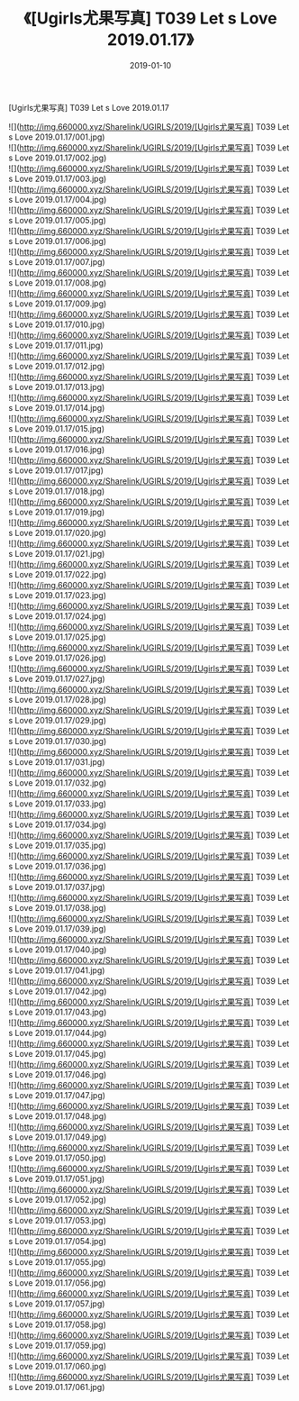 ﻿---
layout: post
title:  《[Ugirls尤果写真] T039 Let s Love 2019.01.17》
date:   2019-01-10
img: http://img.660000.xyz/Sharelink/UGIRLS/2019/[Ugirls尤果写真] T039 Let s Love 2019.01.17/000.jpg
categories: [美女, 清纯, 唯美]
---

[Ugirls尤果写真] T039 Let s Love 2019.01.17

 ![](http://img.660000.xyz/Sharelink/UGIRLS/2019/[Ugirls尤果写真] T039 Let s Love 2019.01.17/001.jpg) <br>![](http://img.660000.xyz/Sharelink/UGIRLS/2019/[Ugirls尤果写真] T039 Let s Love 2019.01.17/002.jpg) <br>![](http://img.660000.xyz/Sharelink/UGIRLS/2019/[Ugirls尤果写真] T039 Let s Love 2019.01.17/003.jpg) <br>![](http://img.660000.xyz/Sharelink/UGIRLS/2019/[Ugirls尤果写真] T039 Let s Love 2019.01.17/004.jpg) <br>![](http://img.660000.xyz/Sharelink/UGIRLS/2019/[Ugirls尤果写真] T039 Let s Love 2019.01.17/005.jpg) <br>![](http://img.660000.xyz/Sharelink/UGIRLS/2019/[Ugirls尤果写真] T039 Let s Love 2019.01.17/006.jpg) <br>![](http://img.660000.xyz/Sharelink/UGIRLS/2019/[Ugirls尤果写真] T039 Let s Love 2019.01.17/007.jpg) <br>![](http://img.660000.xyz/Sharelink/UGIRLS/2019/[Ugirls尤果写真] T039 Let s Love 2019.01.17/008.jpg) <br>![](http://img.660000.xyz/Sharelink/UGIRLS/2019/[Ugirls尤果写真] T039 Let s Love 2019.01.17/009.jpg) <br>![](http://img.660000.xyz/Sharelink/UGIRLS/2019/[Ugirls尤果写真] T039 Let s Love 2019.01.17/010.jpg) <br>![](http://img.660000.xyz/Sharelink/UGIRLS/2019/[Ugirls尤果写真] T039 Let s Love 2019.01.17/011.jpg) <br>![](http://img.660000.xyz/Sharelink/UGIRLS/2019/[Ugirls尤果写真] T039 Let s Love 2019.01.17/012.jpg) <br>![](http://img.660000.xyz/Sharelink/UGIRLS/2019/[Ugirls尤果写真] T039 Let s Love 2019.01.17/013.jpg) <br>![](http://img.660000.xyz/Sharelink/UGIRLS/2019/[Ugirls尤果写真] T039 Let s Love 2019.01.17/014.jpg) <br>![](http://img.660000.xyz/Sharelink/UGIRLS/2019/[Ugirls尤果写真] T039 Let s Love 2019.01.17/015.jpg) <br>![](http://img.660000.xyz/Sharelink/UGIRLS/2019/[Ugirls尤果写真] T039 Let s Love 2019.01.17/016.jpg) <br>![](http://img.660000.xyz/Sharelink/UGIRLS/2019/[Ugirls尤果写真] T039 Let s Love 2019.01.17/017.jpg) <br>![](http://img.660000.xyz/Sharelink/UGIRLS/2019/[Ugirls尤果写真] T039 Let s Love 2019.01.17/018.jpg) <br>![](http://img.660000.xyz/Sharelink/UGIRLS/2019/[Ugirls尤果写真] T039 Let s Love 2019.01.17/019.jpg) <br>![](http://img.660000.xyz/Sharelink/UGIRLS/2019/[Ugirls尤果写真] T039 Let s Love 2019.01.17/020.jpg) <br>![](http://img.660000.xyz/Sharelink/UGIRLS/2019/[Ugirls尤果写真] T039 Let s Love 2019.01.17/021.jpg) <br>![](http://img.660000.xyz/Sharelink/UGIRLS/2019/[Ugirls尤果写真] T039 Let s Love 2019.01.17/022.jpg) <br>![](http://img.660000.xyz/Sharelink/UGIRLS/2019/[Ugirls尤果写真] T039 Let s Love 2019.01.17/023.jpg) <br>![](http://img.660000.xyz/Sharelink/UGIRLS/2019/[Ugirls尤果写真] T039 Let s Love 2019.01.17/024.jpg) <br>![](http://img.660000.xyz/Sharelink/UGIRLS/2019/[Ugirls尤果写真] T039 Let s Love 2019.01.17/025.jpg) <br>![](http://img.660000.xyz/Sharelink/UGIRLS/2019/[Ugirls尤果写真] T039 Let s Love 2019.01.17/026.jpg) <br>![](http://img.660000.xyz/Sharelink/UGIRLS/2019/[Ugirls尤果写真] T039 Let s Love 2019.01.17/027.jpg) <br>![](http://img.660000.xyz/Sharelink/UGIRLS/2019/[Ugirls尤果写真] T039 Let s Love 2019.01.17/028.jpg) <br>![](http://img.660000.xyz/Sharelink/UGIRLS/2019/[Ugirls尤果写真] T039 Let s Love 2019.01.17/029.jpg) <br>![](http://img.660000.xyz/Sharelink/UGIRLS/2019/[Ugirls尤果写真] T039 Let s Love 2019.01.17/030.jpg) <br>![](http://img.660000.xyz/Sharelink/UGIRLS/2019/[Ugirls尤果写真] T039 Let s Love 2019.01.17/031.jpg) <br>![](http://img.660000.xyz/Sharelink/UGIRLS/2019/[Ugirls尤果写真] T039 Let s Love 2019.01.17/032.jpg) <br>![](http://img.660000.xyz/Sharelink/UGIRLS/2019/[Ugirls尤果写真] T039 Let s Love 2019.01.17/033.jpg) <br>![](http://img.660000.xyz/Sharelink/UGIRLS/2019/[Ugirls尤果写真] T039 Let s Love 2019.01.17/034.jpg) <br>![](http://img.660000.xyz/Sharelink/UGIRLS/2019/[Ugirls尤果写真] T039 Let s Love 2019.01.17/035.jpg) <br>![](http://img.660000.xyz/Sharelink/UGIRLS/2019/[Ugirls尤果写真] T039 Let s Love 2019.01.17/036.jpg) <br>![](http://img.660000.xyz/Sharelink/UGIRLS/2019/[Ugirls尤果写真] T039 Let s Love 2019.01.17/037.jpg) <br>![](http://img.660000.xyz/Sharelink/UGIRLS/2019/[Ugirls尤果写真] T039 Let s Love 2019.01.17/038.jpg) <br>![](http://img.660000.xyz/Sharelink/UGIRLS/2019/[Ugirls尤果写真] T039 Let s Love 2019.01.17/039.jpg) <br>![](http://img.660000.xyz/Sharelink/UGIRLS/2019/[Ugirls尤果写真] T039 Let s Love 2019.01.17/040.jpg) <br>![](http://img.660000.xyz/Sharelink/UGIRLS/2019/[Ugirls尤果写真] T039 Let s Love 2019.01.17/041.jpg) <br>![](http://img.660000.xyz/Sharelink/UGIRLS/2019/[Ugirls尤果写真] T039 Let s Love 2019.01.17/042.jpg) <br>![](http://img.660000.xyz/Sharelink/UGIRLS/2019/[Ugirls尤果写真] T039 Let s Love 2019.01.17/043.jpg) <br>![](http://img.660000.xyz/Sharelink/UGIRLS/2019/[Ugirls尤果写真] T039 Let s Love 2019.01.17/044.jpg) <br>![](http://img.660000.xyz/Sharelink/UGIRLS/2019/[Ugirls尤果写真] T039 Let s Love 2019.01.17/045.jpg) <br>![](http://img.660000.xyz/Sharelink/UGIRLS/2019/[Ugirls尤果写真] T039 Let s Love 2019.01.17/046.jpg) <br>![](http://img.660000.xyz/Sharelink/UGIRLS/2019/[Ugirls尤果写真] T039 Let s Love 2019.01.17/047.jpg) <br>![](http://img.660000.xyz/Sharelink/UGIRLS/2019/[Ugirls尤果写真] T039 Let s Love 2019.01.17/048.jpg) <br>![](http://img.660000.xyz/Sharelink/UGIRLS/2019/[Ugirls尤果写真] T039 Let s Love 2019.01.17/049.jpg) <br>![](http://img.660000.xyz/Sharelink/UGIRLS/2019/[Ugirls尤果写真] T039 Let s Love 2019.01.17/050.jpg) <br>![](http://img.660000.xyz/Sharelink/UGIRLS/2019/[Ugirls尤果写真] T039 Let s Love 2019.01.17/051.jpg) <br>![](http://img.660000.xyz/Sharelink/UGIRLS/2019/[Ugirls尤果写真] T039 Let s Love 2019.01.17/052.jpg) <br>![](http://img.660000.xyz/Sharelink/UGIRLS/2019/[Ugirls尤果写真] T039 Let s Love 2019.01.17/053.jpg) <br>![](http://img.660000.xyz/Sharelink/UGIRLS/2019/[Ugirls尤果写真] T039 Let s Love 2019.01.17/054.jpg) <br>![](http://img.660000.xyz/Sharelink/UGIRLS/2019/[Ugirls尤果写真] T039 Let s Love 2019.01.17/055.jpg) <br>![](http://img.660000.xyz/Sharelink/UGIRLS/2019/[Ugirls尤果写真] T039 Let s Love 2019.01.17/056.jpg) <br>![](http://img.660000.xyz/Sharelink/UGIRLS/2019/[Ugirls尤果写真] T039 Let s Love 2019.01.17/057.jpg) <br>![](http://img.660000.xyz/Sharelink/UGIRLS/2019/[Ugirls尤果写真] T039 Let s Love 2019.01.17/058.jpg) <br>![](http://img.660000.xyz/Sharelink/UGIRLS/2019/[Ugirls尤果写真] T039 Let s Love 2019.01.17/059.jpg) <br>![](http://img.660000.xyz/Sharelink/UGIRLS/2019/[Ugirls尤果写真] T039 Let s Love 2019.01.17/060.jpg) <br>![](http://img.660000.xyz/Sharelink/UGIRLS/2019/[Ugirls尤果写真] T039 Let s Love 2019.01.17/061.jpg) <br>
